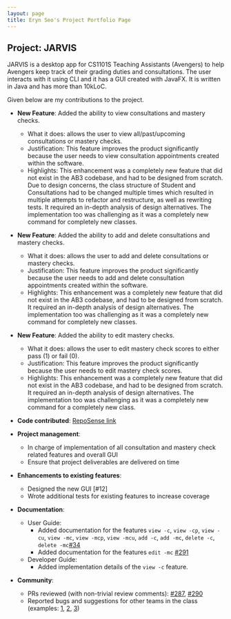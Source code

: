 ```yaml
---
layout: page
title: Eryn Seo's Project Portfolio Page
---
```


## Project: JARVIS

JARVIS is a desktop app for CS1101S Teaching Assistants (Avengers) to help Avengers keep track of their grading duties and consultations.
The user interacts with it using CLI and it has a GUI created with JavaFX. It is written in Java and has more than 10kLoC.

Given below are my contributions to the project.

* **New Feature**: Added the ability to view consultations and mastery checks.
  * What it does: allows the user to view all/past/upcoming consultations or mastery checks.
  * Justification: This feature improves the product significantly because the user needs to view consultation appointments created within the software.
  * Highlights: This enhancement was a completely new feature that did not exist in the AB3 codebase, and had to be designed from scratch. Due to design concerns, the class structure of Student and Consultations had to be changed multiple times which resulted in multiple attempts to refactor and restructure, as well as rewriting tests. It required an in-depth analysis of design alternatives. The implementation too was challenging as it was a completely new command for completely new classes.

* **New Feature**: Added the ability to add and delete consultations and mastery checks.
  * What it does: allows the user to add and delete consultations or mastery checks.
  * Justification: This feature improves the product significantly because the user needs to add and delete consultation appointments created within the software.
  * Highlights: This enhancement was a completely new feature that did not exist in the AB3 codebase, and had to be designed from scratch. It required an in-depth analysis of design alternatives. The implementation too was challenging as it was a completely new command for completely new classes.

* **New Feature**: Added the ability to edit mastery checks.
  * What it does: allows the user to edit mastery check scores to either pass (1) or fail (0).
  * Justification: This feature improves the product significantly because the user needs to edit mastery check scores.
  * Highlights: This enhancement was a completely new feature that did not exist in the AB3 codebase, and had to be designed from scratch. It required an in-depth analysis of design alternatives. The implementation too was challenging as it was a completely new command for a completely new class.

* **Code contributed**: [RepoSense link](https://nus-cs2103-ay2021s1.github.io/tp-dashboard/#breakdown=true&search=wireseo)

* **Project management**:
  * In charge of implementation of all consultation and mastery check related features and overall GUI
  * Ensure that project deliverables are delivered on time

* **Enhancements to existing features**:
  * Designed the new GUI [\#12]
  * Wrote additional tests for existing features to increase coverage

* **Documentation**:
  * User Guide:
    * Added documentation for the features `view -c`, `view -cp`, `view -cu`, `view -mc`, `view -mcp`,  `view -mcu`, `add -c`, `add -mc`, `delete -c`, `delete -mc`[\#34]()
    * Added documentation for the features `edit -mc` [\#291]()
  * Developer Guide:
    * Added implementation details of the `view -c` feature.

* **Community**:
  * PRs reviewed (with non-trivial review comments): [\#287](https://github.com/AY2021S1-CS2103T-W11-2/tp/pull/287#pullrequestreview-522475093), [\#290](https://github.com/AY2021S1-CS2103T-W11-2/tp/pull/290#pullrequestreview-522476413)
  * Reported bugs and suggestions for other teams in the class (examples: [1](https://github.com/AY2021S1-CS2103T-F11-2/tp/issues/154), [2](https://github.com/AY2021S1-CS2103T-F11-2/tp/issues/152), [3](https://github.com/AY2021S1-CS2103T-F11-2/tp/issues/156))
